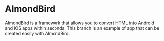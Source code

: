 # AlmondBird

AlmondBird is a framework that allows you to convert HTML into Android and iOS apps within seconds. This branch is an example of app that can be created easily with AlmondBird.
